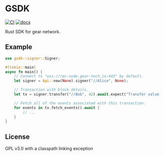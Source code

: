 # GSDK

[![CI][ci1]][ci2]
[![docs][docs1]][docs2]

[ci1]: https://github.com/gear-tech/gear/workflows/CI/badge.svg
[ci2]: https://github.com/gear-tech/gear/actions/workflows/CI.yaml
[docs1]: https://img.shields.io/badge/current-docs-brightgreen.svg
[docs2]: https://docs.gear.rs/gsdk/index.html

Rust SDK for gear network.


## Example

```rust
use gsdk::signer::Signer;

#[tokio::main]
async fn main() {
    // Connect to "wss://rpc-node.gear-tech.io:443" by default.
    let signer = Api::new(None).signer("//Alice", None);

    // Transaction with block details.
    let tx = signer.transfer("//Bob", 42).await.expect("Transfer value failed.");

    // Fetch all of the events associated with this transaction.
    for events in tx.fetch_events().await {
        // ...
    }
}
```


## License

GPL v3.0 with a classpath linking exception
